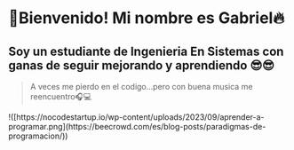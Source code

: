 
# 👋**Bienvenido! Mi nombre es Gabriel**🔥

## Soy un estudiante de Ingenieria En Sistemas con ganas de seguir mejorando y aprendiendo 😎😎
<blockquote>
  <p>A veces me pierdo en el codigo...pero con buena musica me reencuentro🎧💻</p>
</blockquote>
!([https://nocodestartup.io/wp-content/uploads/2023/09/aprender-a-programar.png](https://beecrowd.com/es/blog-posts/paradigmas-de-programacion/))
